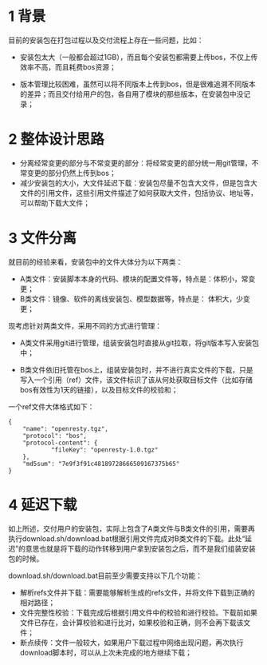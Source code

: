 # 1 背景

目前的安装包在打包过程以及交付流程上存在一些问题，比如：

- 安装包太大（一般都会超过1GB），而且每个安装包都需要上传bos，不仅上传效率不高，而且耗费bos资源；

- 版本管理比较困难，虽然可以将不同版本上传到bos，但是很难追溯不同版本的差异；而且交付给用户的包，各自用了模块的那些版本，在安装包中没记录；

# 2 整体设计思路

- 分离经常变更的部分与不常变更的部分：将经常变更的部分统一用git管理，不常变更的部分仍然上传到bos；
- 减少安装包的大小，大文件延迟下载：安装包尽量不包含大文件，但是包含大文件的引用文件，这些引用文件描述了如何获取大文件，包括协议、地址等，可以帮助下载大文件；

# 3 文件分离

就目前的经验来看，安装包中的文件大体分为以下两类：

- A类文件：安装脚本本身的代码、模块的配置文件等，特点是：体积小，常变更；
- B类文件：镜像、软件的离线安装包、模型数据等，特点是： 体积大，少变更；

现考虑针对两类文件，采用不同的方式进行管理：

- A类文件采用git进行管理，组装安装包时直接从git拉取，将git版本写入安装包中；

- B类文件依旧托管在bos上，组装安装包时，并不进行真实文件的下载，只是写入一个引用（ref）文件，该文件标识了该从何处获取目标文件（比如存储bos有效性为1天的链接），以及目标文件的校验和；

一个ref文件大体格式如下：

```
{
	"name": "openresty.tgz",
	"protocol": "bos",
	"protocol-content": {
			"fileKey": "openresty-1.0.tgz"
	},
	"md5sum": "7e9f3f91c48189728666509167375b65"
}
```

# 4 延迟下载

如上所述，交付用户的安装包，实际上包含了A类文件与B类文件的引用，需要再执行download.sh/download.bat根据引用文件完成对B类文件的下载。此处“延迟”的意思也就是将下载的动作转移到用户拿到安装包之后，而不是我们组装安装包的时候。

download.sh/download.bat目前至少需要支持以下几个功能：

- 解析refs文件并下载：需要能够解析生成的refs文件，并将文件下载到正确的相对路径；
- 文件完整性校验：下载完成后根据引用文件中的校验和进行校验。下载前如果文件已存在，会计算校验和进行比对，如果校验和正确，则不会再下载该文件；
- 断点续传：文件一般较大，如果用户下载过程中网络出现问题，再次执行download脚本时，可以从上次未完成的地方继续下载；
